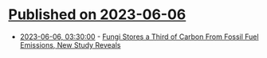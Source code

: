 # [Published on 2023-06-06](index.md)

* [2023-06-06, 03:30:00](https://science.slashdot.org/story/23/06/05/2219217/fungi-stores-a-third-of-carbon-from-fossil-fuel-emissions-new-study-reveals?utm_source=rss1.0mainlinkanon&utm_medium=feed) - [Fungi Stores a Third of Carbon From Fossil Fuel Emissions, New Study Reveals](https://science.slashdot.org/story/23/06/05/2219217/fungi-stores-a-third-of-carbon-from-fossil-fuel-emissions-new-study-reveals?utm_source=rss1.0mainlinkanon&utm_medium=feed)
